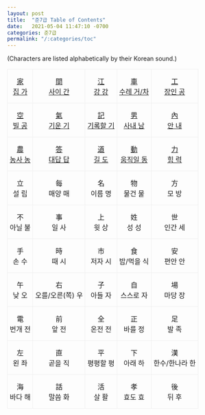 ```yaml
---
layout: post
title:  "준7급 Table of Contents"
date:   2021-05-04 11:47:10 -0700
categories: 준7급
permalink: "/:categories/toc"
---
```


(Characters are listed alphabetically by their Korean sound.)

<style type="text/css">
.tg  {border-collapse:collapse;border-spacing:0;}
.tg td{border-color:black;border-style:solid;border-width:1px;
  overflow:hidden;padding:15px 5px;word-break:normal;}
.tg th{border-color:black;border-style:solid;border-width:1px;
  font-weight:normal;overflow:hidden;padding:15px 5px;word-break:normal;}
.tg .tg-li6d{border-color:#efefef;text-align:center;vertical-align:top}
</style>
<table class="tg">
<tbody>
  <tr>
    <td class="tg-li6d"><a href="家.html">家 <br>집 가</a></td>
    <td class="tg-li6d"><a href="間.html">間 <br>사이 간</a></td>
    <td class="tg-li6d"><a href="江.html">江 <br>강 강</a></td>
    <td class="tg-li6d"><a href="車.html">車 <br>수레 거/차</a></td>
    <td class="tg-li6d"><a href="工.html">工 <br>장인 공</a></td>
  </tr>
  <tr>
    <td class="tg-li6d"><a href="空.html">空 <br>빌 공</a></td>
    <td class="tg-li6d"><a href="氣.html">氣 <br>기운 기</a></td>
    <td class="tg-li6d"><a href="記.html">記 <br>기록할 기</a></td>
    <td class="tg-li6d"><a href="男.html">男 <br>사내 남</a></td>
    <td class="tg-li6d"><a href="內.html">內 <br>안 내</a></td>
  </tr>
  <tr>
    <td class="tg-li6d"><a href="農.html">農 <br>농사 농</a></td>
    <td class="tg-li6d"><a href="答.html">答 <br>대답 답</a></td>
    <td class="tg-li6d"><a href="道.html">道 <br>길 도</a></td>
    <td class="tg-li6d"><a href="動.html">動 <br>움직일 동</a></td>
    <td class="tg-li6d"><a href="力.html">力 <br>힘 력</a></td>
  </tr>
  <tr>
    <td class="tg-li6d">立 <br>설 립</td>
    <td class="tg-li6d">每 <br>매양 매</td>
    <td class="tg-li6d">名 <br>이름 명</td>
    <td class="tg-li6d">物 <br>물건 물</td>
    <td class="tg-li6d">方 <br>모 방</td>
  </tr>
  <tr>
    <td class="tg-li6d">不 <br>아닐 불</td>
    <td class="tg-li6d">事 <br>일 사</td>
    <td class="tg-li6d">上 <br>윗 상</td>
    <td class="tg-li6d">姓 <br>성 성</td>
    <td class="tg-li6d">世 <br>인간 세</td>
  </tr>
  <tr>
    <td class="tg-li6d">手 <br>손 수</td>
    <td class="tg-li6d">時 <br>때 시</td>
    <td class="tg-li6d">市 <br>저자 시</td>
    <td class="tg-li6d">食 <br>밥/먹을 식</td>
    <td class="tg-li6d">安 <br>편안 안</td>
  </tr>
  <tr>
    <td class="tg-li6d">午 <br>낮 오</td>
    <td class="tg-li6d">右 <br>오를/오른(쪽) 우</td>
    <td class="tg-li6d">子 <br>아들 자</td>
    <td class="tg-li6d">自 <br>스스로 자</td>
    <td class="tg-li6d">場 <br>마당 장</td>
  </tr>
  <tr>
    <td class="tg-li6d">電 <br>번개 전</td>
    <td class="tg-li6d">前 <br>앞 전</td>
    <td class="tg-li6d">全 <br>온전 전</td>
    <td class="tg-li6d">正 <br>바를 정</td>
    <td class="tg-li6d">足 <br>발 족</td>
  </tr>
  <tr>
    <td class="tg-li6d">左 <br>왼 좌</td>
    <td class="tg-li6d">直 <br>곧을 직</td>
    <td class="tg-li6d">平 <br>평평할 평</td>
    <td class="tg-li6d">下 <br>아래 하</td>
    <td class="tg-li6d">漢 <br>한수/한나라 한</td>
  </tr>
  <tr>
    <td class="tg-li6d">海 <br>바다 해</td>
    <td class="tg-li6d">話 <br>말씀 화</td>
    <td class="tg-li6d">活 <br>살 활</td>
    <td class="tg-li6d">孝 <br>효도 효</td>
    <td class="tg-li6d">後 <br>뒤 후</td>
  </tr>
</tbody>
</table>